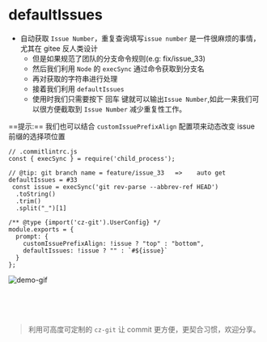 # defaultIssues

- 自动获取 `Issue Number`，重复查询填写`issue number` 是一件很麻烦的事情，尤其在 gitee 反人类设计
  - 但是如果规范了团队的分支命令规则(e.g: fix/issue_33)
  - 然后我们利用 `Node` 的 `execSync` 通过命令获取到分支名
  - 再对获取的字符串进行处理
  - 接着我们利用 `defaultIssues`
  - 使用时我们只需要按下 <kbd>回车</kbd> 键就可以输出`Issue Number`,如此一来我们可以很方便截取到 `Issue Number` 减少重复性工作。

==提示:==  我们也可以结合 `customIssuePrefixAlign` 配置项来动态改变 issue 前缀的选择项位置

```js{5-8,13-14}
// .commitlintrc.js 
const { execSync } = require('child_process');

// @tip: git branch name = feature/issue_33   =>    auto get defaultIssues = #33
 const issue = execSync('git rev-parse --abbrev-ref HEAD')
  .toString()
  .trim()
  .split("_")[1]

/** @type {import('cz-git').UserConfig} */
module.exports = {
  prompt: {
    customIssuePrefixAlign: !issue ? "top" : "bottom",
    defaultIssues: !issue ? "" : `#${issue}`
  }
};
```

![demo-gif](https://user-images.githubusercontent.com/40693636/162552804-132aab02-4b02-4006-9e41-aeae4f825948.gif) <!-- size=688x265 -->

<br>
<br>
<br>

> 利用可高度可定制的 `cz-git` 让 commit 更方便，更契合习惯，欢迎分享。
